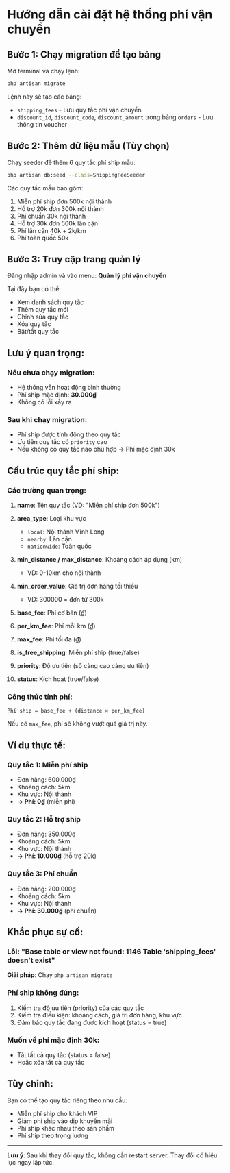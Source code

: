 # Hướng dẫn cài đặt hệ thống phí vận chuyển

## Bước 1: Chạy migration để tạo bảng

Mở terminal và chạy lệnh:

```bash
php artisan migrate
```

Lệnh này sẽ tạo các bảng:
- `shipping_fees` - Lưu quy tắc phí vận chuyển
- `discount_id`, `discount_code`, `discount_amount` trong bảng `orders` - Lưu thông tin voucher

## Bước 2: Thêm dữ liệu mẫu (Tùy chọn)

Chạy seeder để thêm 6 quy tắc phí ship mẫu:

```bash
php artisan db:seed --class=ShippingFeeSeeder
```

Các quy tắc mẫu bao gồm:
1. Miễn phí ship đơn 500k nội thành
2. Hỗ trợ 20k đơn 300k nội thành
3. Phí chuẩn 30k nội thành
4. Hỗ trợ 30k đơn 500k lân cận
5. Phí lân cận 40k + 2k/km
6. Phí toàn quốc 50k

## Bước 3: Truy cập trang quản lý

Đăng nhập admin và vào menu:
**Quản lý phí vận chuyển**

Tại đây bạn có thể:
- Xem danh sách quy tắc
- Thêm quy tắc mới
- Chỉnh sửa quy tắc
- Xóa quy tắc
- Bật/tắt quy tắc

## Lưu ý quan trọng:

### Nếu chưa chạy migration:
- Hệ thống vẫn hoạt động bình thường
- Phí ship mặc định: **30.000₫**
- Không có lỗi xảy ra

### Sau khi chạy migration:
- Phí ship được tính động theo quy tắc
- Ưu tiên quy tắc có `priority` cao
- Nếu không có quy tắc nào phù hợp → Phí mặc định 30k

## Cấu trúc quy tắc phí ship:

### Các trường quan trọng:

1. **name**: Tên quy tắc (VD: "Miễn phí ship đơn 500k")
2. **area_type**: Loại khu vực
   - `local`: Nội thành Vĩnh Long
   - `nearby`: Lân cận
   - `nationwide`: Toàn quốc

3. **min_distance / max_distance**: Khoảng cách áp dụng (km)
   - VD: 0-10km cho nội thành

4. **min_order_value**: Giá trị đơn hàng tối thiểu
   - VD: 300000 = đơn từ 300k

5. **base_fee**: Phí cơ bản (₫)
6. **per_km_fee**: Phí mỗi km (₫)
7. **max_fee**: Phí tối đa (₫)
8. **is_free_shipping**: Miễn phí ship (true/false)
9. **priority**: Độ ưu tiên (số càng cao càng ưu tiên)
10. **status**: Kích hoạt (true/false)

### Công thức tính phí:

```
Phí ship = base_fee + (distance × per_km_fee)
```

Nếu có `max_fee`, phí sẽ không vượt quá giá trị này.

## Ví dụ thực tế:

### Quy tắc 1: Miễn phí ship
- Đơn hàng: 600.000₫
- Khoảng cách: 5km
- Khu vực: Nội thành
- **→ Phí: 0₫** (miễn phí)

### Quy tắc 2: Hỗ trợ ship
- Đơn hàng: 350.000₫
- Khoảng cách: 5km
- Khu vực: Nội thành
- **→ Phí: 10.000₫** (hỗ trợ 20k)

### Quy tắc 3: Phí chuẩn
- Đơn hàng: 200.000₫
- Khoảng cách: 5km
- Khu vực: Nội thành
- **→ Phí: 30.000₫** (phí chuẩn)

## Khắc phục sự cố:

### Lỗi: "Base table or view not found: 1146 Table 'shipping_fees' doesn't exist"
**Giải pháp**: Chạy `php artisan migrate`

### Phí ship không đúng:
1. Kiểm tra độ ưu tiên (priority) của các quy tắc
2. Kiểm tra điều kiện: khoảng cách, giá trị đơn hàng, khu vực
3. Đảm bảo quy tắc đang được kích hoạt (status = true)

### Muốn về phí mặc định 30k:
- Tắt tất cả quy tắc (status = false)
- Hoặc xóa tất cả quy tắc

## Tùy chỉnh:

Bạn có thể tạo quy tắc riêng theo nhu cầu:
- Miễn phí ship cho khách VIP
- Giảm phí ship vào dịp khuyến mãi
- Phí ship khác nhau theo sản phẩm
- Phí ship theo trọng lượng

---

**Lưu ý**: Sau khi thay đổi quy tắc, không cần restart server. Thay đổi có hiệu lực ngay lập tức.
